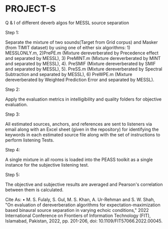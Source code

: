 # PROJECT-S
Q &amp; I of different deverb algos for MESSL source separation

Step 1: 

Separate the mixture of two sounds(Target from Grid corpus) and Masker (from TIMIT dataset) by using one of either six algorithms: 1) MESSLONLY.m, 2)PrePE.m (Mixture dereverberated by Precedence effect and separated by MESSL), 3) PreMINT.m (Mixture dereverberated by MINT and separated by MESSL), 4). PreSMIF (Mixture dereverberated by SMIF and separated by MESSL), 5). PreSS.m (Mixture dereverberated by Spectral Subtraction and separated by MESSL), 6) PreWPE.m (Mixture dereverberated by Weighted Prediction Error and separated by MESSL).

Step 2: 

Apply the evaluation metrics in intelligibility and quality folders for objective evaluation.

Step 3: 

All estimated sources, anchors, and references are sent to listeners via email along with an Excel sheet (given in the repository) for identifying the keywords in each estimated source file along with the set of instructions to perform listening Tests.

Step 4: 

A single mixture in all rooms is loaded into the PEASS toolkit as a single instance for the subjective listening test.

Step 5:

The objective and subjective results are averaged and Pearson's correlation between them is calculated.

Cite As: •	M. S. Fulaly, S. Gul, M. S. Khan, A. Ur-Rehman and S. W. Shah, "On evaluation of dereverberation algorithms for expectation-maximization based binaural source separation in varying echoic conditions," 2022 International Conference on Frontiers of Information Technology (FIT), Islamabad, Pakistan, 2022, pp. 201-206, doi: 10.1109/FIT57066.2022.00045. 
